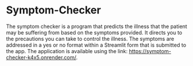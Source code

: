 # Symptom-Checker
 
The symptom checker is a program that predicts the illness that the patient may be suffering from based on the symptoms provided. It directs you to the precautions you can take to control the illness. The symptoms are addressed in a yes or no format within a Streamlit form that is submitted to the app. The application is available using the link: https://symptom-checker-k4x5.onrender.com/.
